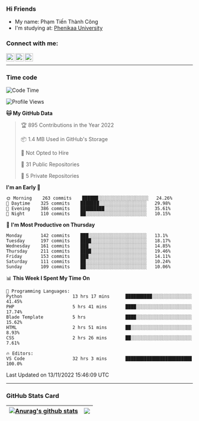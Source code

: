 ### Hi Friends

- My name: Phạm Tiến Thành Công
- I'm studying at: [Phenikaa University]


### Connect with me:
[<img align="left" alt="PhamTienThanhCong | Facebook" width="22px" src="https://upload.wikimedia.org/wikipedia/commons/thumb/1/16/Facebook-icon-1.png/640px-Facebook-icon-1.png" />][facebook]
[<img align="left" alt="PhamTienThanhCong | Zalo" width="22px" src="https://www.anphatpc.com.vn/template/anphat_2020v2/images/icon-zalo.jpg" />][zalo]
[<img align="left" alt="PhamTienThanhCong | LinkedIn" width="22px" src="https://cdn3.iconfinder.com/data/icons/inficons/512/linkedin.png" />][linkedin]

<br />

---

### Time code

<!--START_SECTION:waka-->
![Code Time](http://img.shields.io/badge/Code%20Time-705%20hrs%2015%20mins-blue)

![Profile Views](http://img.shields.io/badge/Profile%20Views-34-blue)

**🐱 My GitHub Data** 

> 🏆 895 Contributions in the Year 2022
 > 
> 📦 1.4 MB Used in GitHub's Storage 
 > 
> 🚫 Not Opted to Hire
 > 
> 📜 31 Public Repositories 
 > 
> 🔑 5 Private Repositories  
 > 
**I'm an Early 🐤** 

```text
🌞 Morning    263 commits    ██████░░░░░░░░░░░░░░░░░░░   24.26% 
🌆 Daytime    325 commits    ███████░░░░░░░░░░░░░░░░░░   29.98% 
🌃 Evening    386 commits    █████████░░░░░░░░░░░░░░░░   35.61% 
🌙 Night      110 commits    ██░░░░░░░░░░░░░░░░░░░░░░░   10.15%

```
📅 **I'm Most Productive on Thursday** 

```text
Monday       142 commits    ███░░░░░░░░░░░░░░░░░░░░░░   13.1% 
Tuesday      197 commits    ████░░░░░░░░░░░░░░░░░░░░░   18.17% 
Wednesday    161 commits    ███░░░░░░░░░░░░░░░░░░░░░░   14.85% 
Thursday     211 commits    ████░░░░░░░░░░░░░░░░░░░░░   19.46% 
Friday       153 commits    ███░░░░░░░░░░░░░░░░░░░░░░   14.11% 
Saturday     111 commits    ██░░░░░░░░░░░░░░░░░░░░░░░   10.24% 
Sunday       109 commits    ██░░░░░░░░░░░░░░░░░░░░░░░   10.06%

```


📊 **This Week I Spent My Time On** 

```text
💬 Programming Languages: 
Python                   13 hrs 17 mins      ██████████░░░░░░░░░░░░░░░   41.45% 
PHP                      5 hrs 41 mins       ████░░░░░░░░░░░░░░░░░░░░░   17.74% 
Blade Template           5 hrs               ████░░░░░░░░░░░░░░░░░░░░░   15.62% 
HTML                     2 hrs 51 mins       ██░░░░░░░░░░░░░░░░░░░░░░░   8.93% 
CSS                      2 hrs 26 mins       ██░░░░░░░░░░░░░░░░░░░░░░░   7.61%

🔥 Editors: 
VS Code                  32 hrs 3 mins       █████████████████████████   100.0%

```


 Last Updated on 13/11/2022 15:46:09 UTC
<!--END_SECTION:waka-->

---

### GitHub Stats Card

| <a href="https://github.com/phamtienthanhcong"><img align="center" src="https://github-readme-stats.vercel.app/api?username=PhamTienThanhCong&show_icons=true&include_all_commits=true&theme=buefy&hide_border=true&theme=ocean_dark" alt="Anurag's github stats" /></a> | <a href="https://github.com/phamtienthanhcong"><img align="center" src="https://github-readme-stats.vercel.app/api/top-langs/?username=PhamTienThanhCong&layout=compact&theme=buefy&hide_border=true&theme=ocean_dark" /></a> |
| ------------- | ------------- |

[Phenikaa University]: https://phenikaa-uni.edu.vn/vi
[facebook]: https://www.facebook.com/phamtienthanhcong
[linkedin]: https://linkedin.com/in/phamtienthanhcong
[zalo]: https://zalo.me/0396396332
[tiktok]: https://www.tiktok.com/@phamtienthanhcong
[web]: https://github.com/PhamTienThanhCong/web_dev
[min project]: https://github.com/PhamTienThanhCong/Project-Of-Web
[c and cpp]: https://github.com/PhamTienThanhCong/Code_C_and_Cpro
[python]: https://github.com/PhamTienThanhCong/Python_beginer
